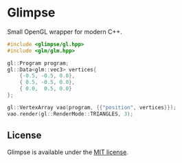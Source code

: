 # Glimpse
Small OpenGL wrapper for modern C++.

```cpp
#include <glimpse/gl.hpp>
#include <glm/glm.hpp>

gl::Program program;
gl::Data<glm::vec3> vertices{
    {-0.5, -0.5, 0.0},
    { 0.5, -0.5, 0.0},
    { 0.0,  0.5, 0.0}
};

gl::VertexArray vao(program, {{"position", vertices}});
vao.render(gl::RenderMode::TRIANGLES, 3);
```

## License
Glimpse is available under the [MIT license](LICENSE.txt).
